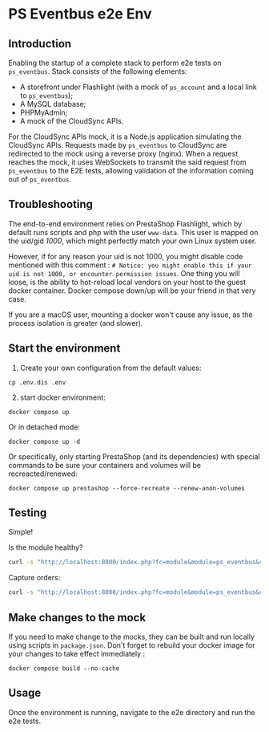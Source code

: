 # PS Eventbus e2e Env

## Introduction

Enabling the startup of a complete stack to perform e2e tests on `ps_eventbus`.
Stack consists of the following elements:

- A storefront under Flashlight (with a mock of `ps_account` and a local link to `ps_eventbus`);
- A MySQL database;
- PHPMyAdmin;
- A mock of the CloudSync APIs.

For the CloudSync APIs mock, it is a Node.js application simulating the CloudSync APIs. Requests made by `ps_eventbus` to CloudSync are redirected to the mock using a reverse proxy (nginx).
When a request reaches the mock, it uses WebSockets to transmit the said request from `ps_eventbus` to the E2E tests, allowing validation of the information coming out of `ps_eventbus`.

## Troubleshooting

The end-to-end environment relies on PrestaShop Flashlight, which by default runs scripts and php with the user `www-data`. This user is mapped on the uid/gid _1000_, which might perfectly match your own Linux system user.

However, if for any reason your uid is not 1000, you might disable code mentioned with this comment : `# Notice: you might enable this if your uid is not 1000, or encounter permission issues`. One thing you will loose, is the ability to hot-reload local vendors on your host to the guest docker container. Docker compose down/up will be your friend in that very case.

If you are a macOS user, mounting a docker won't cause any issue, as the process isolation is greater (and slower).

## Start the environment

1. Create your own configuration from the default values:

```shell
cp .env.dis .env
```

2. start docker environment:

```shell
docker compose up
```

Or in detached mode:

```shell
docker compose up -d
```

Or specifically, only starting PrestaShop (and its dependencies) with special commands to be sure your containers and volumes will be recreacted/renewed:

```shell
docker compose up prestashop --force-recreate --renew-anon-volumes
```

## Testing

Simple!

Is the module healthy?

```sh
curl -s "http://localhost:8000/index.php?fc=module&module=ps_eventbus&controller=apiHealthCheck&job_id=valid-job-1" | jq .
```

Capture orders:

```sh
curl -s "http://localhost:8000/index.php?fc=module&module=ps_eventbus&controller=apiShopContent&shop_content=orders&job_id=valid-job-1" | jq .
```

## Make changes to the mock

If you need to make change to the mocks, they can be built and run locally using scripts in `package.json`.
Don't forget to rebuild your docker image for your changes to take effect immediately :

```shell
docker compose build --no-cache
```

## Usage

Once the environment is running, navigate to the e2e directory and run the e2e tests.
